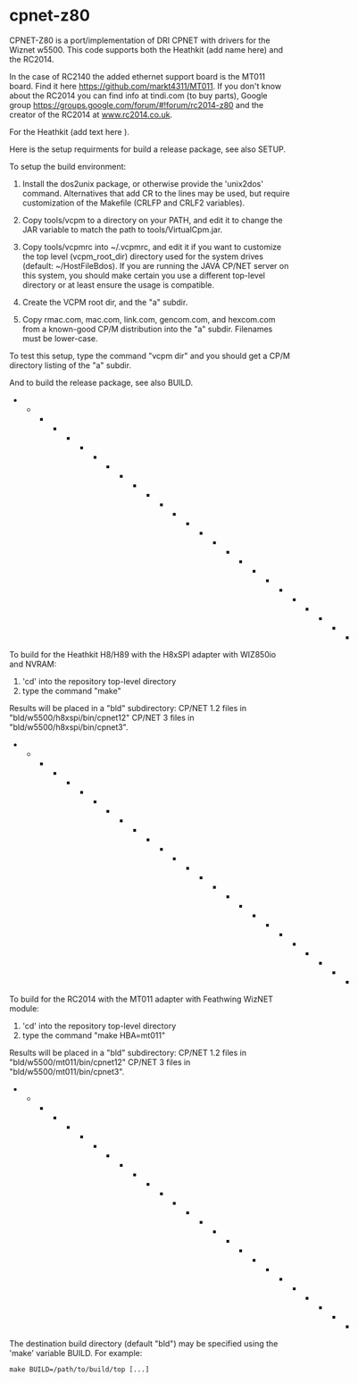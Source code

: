 # cpnet-z80
CPNET-Z80 is a port/implementation of DRI CPNET with drivers for the Wiznet w5500.  This code supports both
the Heathkit (add name here) and the RC2014.  

In the case of RC2140 the added ethernet support board is the MT011 board.  Find it here https://github.com/markt4311/MT011.
If you don't know about the RC2014 you can find info at tindi.com (to buy parts), Google group https://groups.google.com/forum/#!forum/rc2014-z80
and the creator of the RC2014 at  www.rc2014.co.uk.

For the Heathkit (add text here ).


Here is the setup requirments for build a release package, see also SETUP.

To setup the build environment:

1) Install the dos2unix package, or otherwise provide the 'unix2dos'
   command.  Alternatives that add CR to the lines may be used, but
   require customization of the Makefile (CRLFP and CRLF2 variables).

2) Copy tools/vcpm to a directory on your PATH, and edit it to change
   the JAR variable to match the path to tools/VirtualCpm.jar.

3) Copy tools/vcpmrc into ~/.vcpmrc, and edit it if you want to customize
   the top level (vcpm_root_dir) directory used for the system drives
   (default: ~/HostFileBdos). If you are running the JAVA CP/NET server
   on this system, you should make certain you use a different top-level
   directory or at least ensure the usage is compatible.

4) Create the VCPM root dir, and the "a" subdir.

5) Copy rmac.com, mac.com, link.com, gencom.com, and hexcom.com from
   a known-good CP/M distribution into the "a" subdir. Filenames must
   be lower-case.

To test this setup, type the command "vcpm dir" and you should get a
CP/M directory listing of the "a" subdir.

And to build the release package, see also BUILD.

+ + + + + + + + + + + + + + + + + + + + + + + + + +
To build for the Heathkit H8/H89 with the H8xSPI adapter with WIZ850io and NVRAM:

1) 'cd' into the repository top-level directory
2) type the command "make"

Results will be placed in a "bld" subdirectory:
	CP/NET 1.2 files in "bld/w5500/h8xspi/bin/cpnet12"
	CP/NET 3 files in "bld/w5500/h8xspi/bin/cpnet3".


+ + + + + + + + + + + + + + + + + + + + + + + + + +
To build for the RC2014 with the MT011 adapter with Feathwing WizNET module:

1) 'cd' into the repository top-level directory
2) type the command "make HBA=mt011"

Results will be placed in a "bld" subdirectory:
	CP/NET 1.2 files in "bld/w5500/mt011/bin/cpnet12"
	CP/NET 3 files in "bld/w5500/mt011/bin/cpnet3".


+ + + + + + + + + + + + + + + + + + + + + + + + + +
The destination build directory (default "bld") may be specified using the
'make' variable BUILD. For example:

	make BUILD=/path/to/build/top [...]
